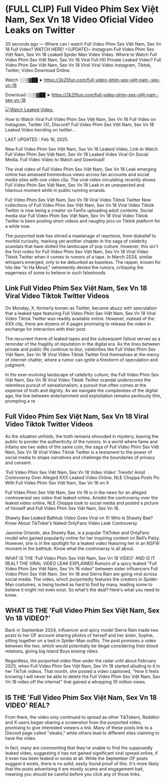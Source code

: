 # (FULL CLIP) Full Video Phim Sex Việt Nam, Sex Vn 18 Video Oficial Video Leaks on Twitter

30 seconds ago — Where can i watch Full Video Phim Sex Việt Nam, Sex Vn 18 Full Video? WATCH HERE! +(UPDATE)~ Instagram Full Video Phim Sex Việt Nam, Sex Vn 18 Leaked Spider Man Video Video. Where to Watch Full Video Phim Sex Việt Nam, Sex Vn 18 Viral Full HD Private Leaked Video? Full Video Phim Sex Việt Nam, Sex Vn 18 Viral Viral Video Instagram, Tiktok, Twitter, Video Download Online.

Watch ░░▒▓██ ➤ https://2k25fun.com/full-video-phim-sex-việt-nam,-sex-vn-18

Download ░░▒▓██ ➤ https://2k25fun.com/full-video-phim-sex-việt-nam,-sex-vn-18

[![Watch Leaked Video.](https://miro.medium.com/v2/resize:fit:828/format:webp/1*cilzJN44JGOrTw9NJCrNHA.gif "Watch Leaked Video")](https://2k25fun.com/full-video-phim-sex-việt-nam,-sex-vn-18)

How to Watch Viral Full Video Phim Sex Việt Nam, Sex Vn 18 Full Video on Instagram, Twitter (X), Discord? Full Video Phim Sex Việt Nam, Sex Vn 18 Leaked Video trending on twitter...

LAST UPDATED : Feb 16, 2025.

New Full Video Phim Sex Việt Nam, Sex Vn 18 Leaked Video, Link to Watch Full Video Phim Sex Việt Nam, Sex Vn 18 Leaked Video Viral On Social Media. Full Video Video to Watch and Download!

The viral video of Full Video Phim Sex Việt Nam, Sex Vn 18 Leak emerging online has amassed tremendous views across fan accounts and social media sites with one video clip. The viral video circulating recently shows Full Video Phim Sex Việt Nam, Sex Vn 18 Leak in an unexpected and hilarious moment while in public running errands.

Full Video Phim Sex Việt Nam, Sex Vn 18 Viral Video Tiktok Twitter New collections of Full Video Phim Sex Việt Nam, Sex Vn 18 Viral Video Tiktok Twitter is now being a creator on Fanfix uploading adult contents. Social media star Full Video Phim Sex Việt Nam, Sex Vn 18 Viral Video Tiktok Twitter is been posting short videos and naughty pics on Tiktok platform for a while now.

The purported leak has stirred a maelanage of reactions, from disbelief to morbid curiosity, marking yet another chapter in the saga of celebrity scandals that have dotted the landscape of pop culture. However, this isn't the first rodeo for Full Video Phim Sex Việt Nam, Sex Vn 18 Viral Video Tiktok Twitter when it comes to rumors of a tape. In March 2024, similar whispers emerged, only to be debunked as baseless. The rapper, known for hits like "In Ha Mood," vehemently denied the rumors, critiquing the eagerness of some to believe in such falsehoods.

## Link Full Video Phim Sex Việt Nam, Sex Vn 18 Viral Video Tiktok Twitter Videos

On Monday, X, formerly known as Twitter, became abuzz with speculation that a leaked tape featuring Full Video Phim Sex Việt Nam, Sex Vn 18 Viral Video Tiktok Twitter was readily available online. However, instead of the XXX clip, there are dozens of X pages promising to release the video in exchange for interaction with their post.

The recurrent theme of leaked tapes and the subsequent fallout serves as a reminder of the fragility of reputation in the digital era. As the lines between private and public life continue to blur, celebrities like Full Video Phim Sex Việt Nam, Sex Vn 18 Viral Video Tiktok Twitter find themselves at the mercy of internet chatter, where a rumor can ignite a firestorm of speculation and judgment.

In the ever-evolving landscape of celebrity culture, the Full Video Phim Sex Việt Nam, Sex Vn 18 Viral Video Tiktok Twitter scandal underscores the relentless pursuit of sensationalism, a pursuit that often comes at the expense of truth and dignity. As we navigate the complexities of the digital age, the line between entertainment and exploitation remains perilously thin, prompting a re

##  Full Video Phim Sex Việt Nam, Sex Vn 18 Viral Video Tiktok Twitter Videos

As the situation unfolds, the truth remains shrouded in mystery, leaving the public to ponder the authenticity of the rumors. In a world where fame and infamy are two sides of the same coin, the saga of Full Video Phim Sex Việt Nam, Sex Vn 18 Viral Video Tiktok Twitter is a testament to the power of social media to shape narratives and challenge the boundaries of privacy and consent.

'Full Video Phim Sex Việt Nam, Sex Vn 18 Video Video' Trends! Amid Controversy Over Alleged XXX Leaked Video Online, NLE Choppa Posts Pic With Full Video Phim Sex Việt Nam, Sex Vn 18 on X

Full Video Phim Sex Việt Nam, Sex Vn 18 is in the news for an alleged controversial sex video that leaked online. Amidst the controversy over the leaked video online, NLE Choppa took to social media and posted a picture of himself and Full Video Phim Sex Việt Nam, Sex Vn 18.

Shawty Bae Leaked Bathtub Video Goes Viral on X! Who Is Shawty Bae? Know About TikToker’s Naked OnlyFans Video Leak Controversy

Jasmine Orlando, aka Shawty Bae, is a popular TikToker and OnlyFans model who gained popularity online for her inspiring content on Bell’s Palsy. However, she is in the spotlight for a leaked video featuring her in an NSFW moment in the bathtub. Know what the controversy is all about.

WHAT IS THE 'Full Video Phim Sex Việt Nam, Sex Vn 18 VIDEO' AND IS IT REAL? THE VIRAL VIDEO LEAK EXPLAINED Rumors of a spicy leaked "Full Video Phim Sex Việt Nam, Sex Vn 18 video" between sister influencers Full Video Phim Sex Việt Nam, Sex Vn 18 and Sierra Rain are going viral across social media. The video, which purportedly features the creators in Spider-Man costumes, is being touted as hard to find by many, leading some to believe it might not even exist. So what's the deal? Here's what you need to know.

## WHAT IS THE 'Full Video Phim Sex Việt Nam, Sex Vn 18 VIDEO?'

Back in September 2024, influencer and spicy model Sierra Rain made two posts to her OF account sharing photos of herself and her sister, Sophie, sitting together on a bed in Spider-Man outfits. The post promises a video between the two, which would potentially be illegal considering their blood relations, giving big Island Boys kissing vibes.

Regardless, the purported video flew under the radar until about February 2025, when Full Video Phim Sex Việt Nam, Sex Vn 18 started alluding to it in her TikTok videos. That month, she posted a video captioned, "How it feels knowing I will never be able to delete the Full Video Phim Sex Việt Nam, Sex Vn 18 video off the internet" that gained a whopping 10 million views.

## IS THE 'Full Video Phim Sex Việt Nam, Sex Vn 18 VIDEO' REAL?

From there, the video only continued to spread as other TikTokers, Redditor and X users began sharing a screenshot from the purported video, promising to give interested viewers a link. Many of these posts link to a Discord page called "xleaks," while others lead to different sites claiming to have the video.

In fact, many are commenting that they're unable to find the supposedly leaked video, suggesting it has not gained significant viral spread online, if it even has been leaked or exists at all. While the September OF posts suggest it exists, there is no solid, easily found proof of this. It's more likely that the posts advertising it are mostly scams and engagement bait, meaning you should be careful before you click any of those links.